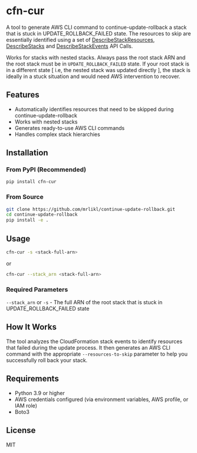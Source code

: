 # cfn-cur

A tool to generate AWS CLI command to continue-update-rollback a stack that is stuck in UPDATE_ROLLBACK_FAILED state. The resources to skip are essentially identified using a set of [DescribeStackResources](https://docs.aws.amazon.com/AWSCloudFormation/latest/APIReference/API_DescribeStackResources.html), [DescribeStacks](https://docs.aws.amazon.com/AWSCloudFormation/latest/APIReference/API_DescribeStacks.html) and [DescribeStackEvents](https://docs.aws.amazon.com/AWSCloudFormation/latest/APIReference/API_DescribeStackEvents.html) API Calls. 

Works for stacks with nested stacks. Always pass the root stack ARN and the root stack must be in `UPDATE_ROLLBACK_FAILED` state. If your root stack is in a different state [ i.e, the nested stack was updated directly ], the stack is ideally in a stuck situation and would need AWS intervention to recover.

## Features

- Automatically identifies resources that need to be skipped during continue-update-rollback
- Works with nested stacks
- Generates ready-to-use AWS CLI commands
- Handles complex stack hierarchies

## Installation

### From PyPI (Recommended)

```bash
pip install cfn-cur
```

### From Source

```bash
git clone https://github.com/mrlikl/continue-update-rollback.git
cd continue-update-rollback
pip install -e .
```

## Usage

```bash
cfn-cur -s <stack-full-arn>
```

or

```bash
cfn-cur --stack_arn <stack-full-arn>
```

### Required Parameters

`--stack_arn` or `-s` - The full ARN of the root stack that is stuck in UPDATE_ROLLBACK_FAILED state

## How It Works

The tool analyzes the CloudFormation stack events to identify resources that failed during the update process. It then generates an AWS CLI command with the appropriate `--resources-to-skip` parameter to help you successfully roll back your stack.

## Requirements

- Python 3.9 or higher
- AWS credentials configured (via environment variables, AWS profile, or IAM role)
- Boto3

## License

MIT
